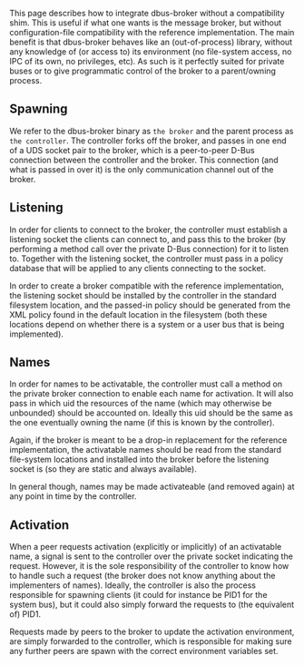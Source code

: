 This page describes how to integrate dbus-broker without a compatibility shim. This is useful if what one wants is the message broker, but without configuration-file compatibility with the reference implementation. The main benefit is that dbus-broker behaves like an (out-of-process) library, without any knowledge of (or access to) its environment (no file-system access, no IPC of its own, no privileges, etc). As such is it perfectly suited for private buses or to give programmatic control of the broker to a parent/owning process.

## Spawning

We refer to the dbus-broker binary as `the broker` and the parent process as `the controller`. The controller forks off the broker, and passes in one end of a UDS socket pair to the broker, which is a peer-to-peer D-Bus connection between the controller and the broker. This connection (and what is passed in over it) is the only communication channel out of the broker.

## Listening

In order for clients to connect to the broker, the controller must establish a listening socket the clients can connect to, and pass this to the broker (by performing a method call over the private D-Bus connection) for it to listen to. Together with the listening socket, the controller must pass in a policy database that will be applied to any clients connecting to the socket.

In order to create a broker compatible with the reference implementation, the listening socket should be installed by the controller in the standard filesystem location, and the passed-in policy should be generated from the XML policy found in the default location in the filesystem (both these locations depend on whether there is a system or a user bus that is being implemented).

## Names

In order for names to be activatable, the controller must call a method on the private broker connection to enable each name for activation. It will also pass in which uid the resources of the name (which may otherwise be unbounded) should be accounted on. Ideally this uid should be the same as the one eventually owning the name (if this is known by the controller).

Again, if the broker is meant to be a drop-in replacement for the reference implementation, the activatable names should be read from the standard file-system locations and installed into the broker before the listening socket is (so they are static and always available).

In general though, names may be made activateable (and removed again) at any point in time by the controller.

## Activation

When a peer requests activation (explicitly or implicitly) of an activatable name, a signal is sent to the controller over the private socket indicating the request. However, it is the sole responsibility of the controller to know how to handle such a request (the broker does not know anything about the implementers of names). Ideally, the controller is also the process responsible for spawning clients (it could for instance be PID1 for the system bus), but it could also simply forward the requests to (the equivalent of) PID1.

Requests made by peers to the broker to update the activation environment, are simply forwarded to the controller, which is responsible for making sure any further peers are spawn with the correct environment variables set.